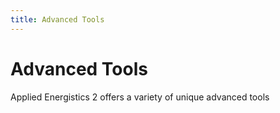 ```yaml
---
title: Advanced Tools
---
```


# Advanced Tools

Applied Energistics 2 offers a variety of unique advanced tools

<SubCategories category="Advanced Tools" />
